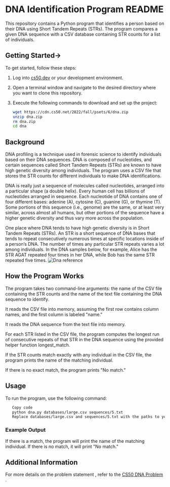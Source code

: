 # DNA Identification Program README

This repository contains a Python program that identifies a person based on their DNA using Short Tandem Repeats (STRs). The program compares a given DNA sequence with a CSV database containing STR counts for a list of individuals.

## Getting Started->

To get started, follow these steps:

1. Log into [cs50.dev](https://cs50.dev) or your development environment.

2. Open a terminal window and navigate to the desired directory where you want to clone this repository.

3. Execute the following commands to download and set up the project:
   
   ```bash
   wget https://cdn.cs50.net/2022/fall/psets/6/dna.zip
   unzip dna.zip
   rm dna.zip
   cd dna

## Background
DNA profiling is a technique used in forensic science to identify individuals based on their DNA sequences. DNA is composed of nucleotides, and certain sequences called Short Tandem Repeats (STRs) are known to have high genetic diversity among individuals. The program uses a CSV file that stores the STR counts for different individuals to make DNA identifications.

DNA is really just a sequence of molecules called nucleotides, arranged into a particular shape (a double helix). Every human cell has billions of nucleotides arranged in sequence. Each nucleotide of DNA contains one of four different bases: adenine (A), cytosine (C), guanine (G), or thymine (T). Some portions of this sequence (i.e., genome) are the same, or at least very similar, across almost all humans, but other portions of the sequence have a higher genetic diversity and thus vary more across the population.

One place where DNA tends to have high genetic diversity is in Short Tandem Repeats (STRs). An STR is a short sequence of DNA bases that tends to repeat consecutively numerous times at specific locations inside of a person’s DNA. The number of times any particular STR repeats varies a lot among individuals. In the DNA samples below, for example, Alice has the STR AGAT repeated four times in her DNA, while Bob has the same STR repeated five times.
![Dna reference](https://cs50.harvard.edu/x/2023/psets/6/dna/strs.png)


## How the Program Works
The program takes two command-line arguments: the name of the CSV file containing the STR counts and the name of the text file containing the DNA sequence to identify.

It reads the CSV file into memory, assuming the first row contains column names, and the first column is labeled "name."

It reads the DNA sequence from the text file into memory.

For each STR listed in the CSV file, the program computes the longest run of consecutive repeats of that STR in the DNA sequence using the provided helper function longest_match.

If the STR counts match exactly with any individual in the CSV file, the program prints the name of the matching individual.

If there is no exact match, the program prints "No match."





## Usage
To run the program, use the following command:

```bash
   Copy code
   python dna.py databases/large.csv sequences/5.txt
   Replace databases/large.csv and sequences/5.txt with the paths to your CSV database and DNA sequence files, respectively.
```

### Example Output
If there is a match, the program will print the name of the matching individual. If there is no match, it will print "No match."

## Additional Information
For more details on the problem statement , refer to the [CS50 DNA Problem](https://cs50.harvard.edu/x/2023/psets/6/dna/) .




















